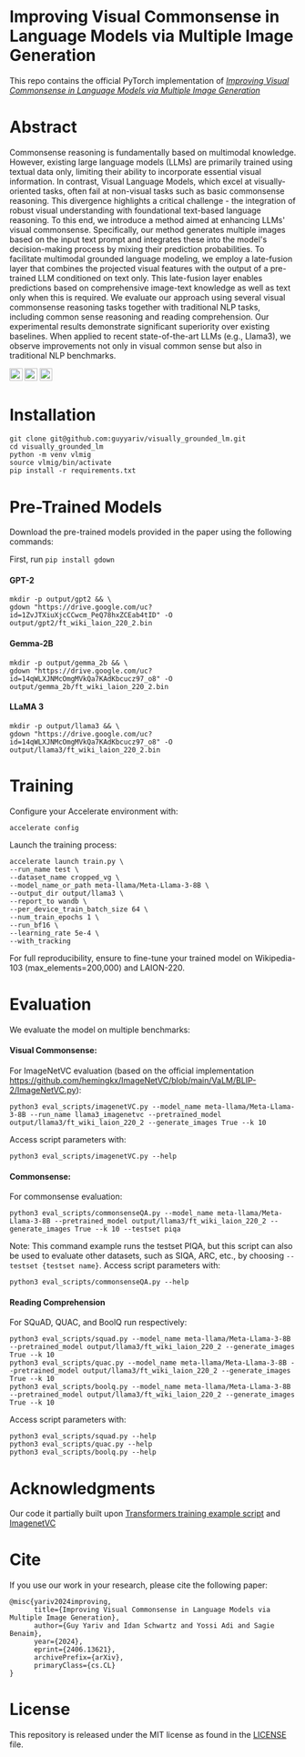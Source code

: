 # Improving Visual Commonsense in Language Models via Multiple Image Generation
This repo contains the official PyTorch implementation of  [*Improving Visual Commonsense in Language Models via Multiple Image Generation*](https://arxiv.org/abs/2406.13621)

# Abstract
Commonsense reasoning is fundamentally based on multimodal knowledge. However, existing large language models (LLMs) are primarily trained using textual data only, limiting their ability to incorporate essential visual information. In contrast, Visual Language Models, which excel at visually-oriented tasks, often fail at non-visual tasks such as basic commonsense reasoning. 
This divergence highlights a critical challenge - the integration of robust visual understanding with foundational text-based language reasoning. To this end, we introduce a method aimed at enhancing LLMs' visual commonsense. Specifically, our method generates multiple images based on the input text prompt and integrates these into the model's decision-making process by mixing their prediction probabilities. To facilitate multimodal grounded language modeling, we employ a late-fusion layer that combines the projected visual features with the output of a pre-trained LLM conditioned on text only. This late-fusion layer enables predictions based on comprehensive image-text knowledge as well as text only when this is required. We evaluate our approach using several visual commonsense reasoning tasks together with traditional NLP tasks, including common sense reasoning and reading comprehension. Our experimental results demonstrate significant superiority over existing baselines. When applied to recent state-of-the-art LLMs (e.g., Llama3), we observe improvements not only in visual common sense but also in traditional NLP benchmarks.

<a href="https://arxiv.org/abs/2406.13621"><img src="https://img.shields.io/badge/arXiv-2406.13621-b31b1b.svg" height=22.5></a>
<a href="https://pages.cs.huji.ac.il/adiyoss-lab/vLMIG/"><img src="https://img.shields.io/static/v1?label=Project&message=Website&color=red" height=22.5></a> 
<a href="https://colab.research.google.com/drive/1-idBJHvI9cPAQ7GQq5in-4Sa_wiHzQkT?usp=sharing"><img src="https://img.shields.io/badge/Colab-F9AB00?style=for-the-badge&logo=googlecolab&color=525252" height=22.5></a>

# Installation
```
git clone git@github.com:guyyariv/visually_grounded_lm.git
cd visually_grounded_lm
python -m venv vlmig
source vlmig/bin/activate
pip install -r requirements.txt
```

# Pre-Trained Models
Download the pre-trained models provided in the paper using the following commands:

First, run ```pip install gdown```

#### GPT-2
```angular2html
mkdir -p output/gpt2 && \
gdown "https://drive.google.com/uc?id=1ZvJTXiuXjcCCwcm_PeQ78hxZCEab4tID" -O output/gpt2/ft_wiki_laion_220_2.bin
```

#### Gemma-2B
```angular2html
mkdir -p output/gemma_2b && \
gdown "https://drive.google.com/uc?id=14qWLXJNMcOmgMVkQa7KAdKbcucz97_o8" -O output/gemma_2b/ft_wiki_laion_220_2.bin
```

#### LLaMA 3
```angular2html
mkdir -p output/llama3 && \
gdown "https://drive.google.com/uc?id=14qWLXJNMcOmgMVkQa7KAdKbcucz97_o8" -O output/llama3/ft_wiki_laion_220_2.bin
```

# Training

Configure your Accelerate environment with:
```angular2html
accelerate config
```

Launch the training process:
```angular2html
accelerate launch train.py \
--run_name test \
--dataset_name cropped_vg \
--model_name_or_path meta-llama/Meta-Llama-3-8B \
--output_dir output/llama3 \
--report_to wandb \
--per_device_train_batch_size 64 \
--num_train_epochs 1 \
--run_bf16 \
--learning_rate 5e-4 \
--with_tracking
```
For full reproducibility, ensure to fine-tune your trained model on Wikipedia-103 (max_elements=200,000) and LAION-220.

# Evaluation

We evaluate the model on multiple benchmarks:

#### Visual Commonsense:
For ImageNetVC evaluation (based on the official implementation https://github.com/hemingkx/ImageNetVC/blob/main/VaLM/BLIP-2/ImageNetVC.py):
```angular2html
python3 eval_scripts/imagenetVC.py --model_name meta-llama/Meta-Llama-3-8B --run_name llama3_imagenetvc --pretrained_model output/llama3/ft_wiki_laion_220_2 --generate_images True --k 10 
```
Access script parameters with:
```angular2html
python3 eval_scripts/imagenetVC.py --help
```

#### Commonsense:
For commonsense evaluation:
```angular2html
python3 eval_scripts/commonsenseQA.py --model_name meta-llama/Meta-Llama-3-8B --pretrained_model output/llama3/ft_wiki_laion_220_2 --generate_images True --k 10 --testset piqa
```
Note: This command example runs the testset PIQA, but this script can also be used to evaluate other datasets, such as SIQA, ARC, etc., by choosing ``` --testset {testset name} ```.
Access script parameters with:
```angular2html
python3 eval_scripts/commonsenseQA.py --help
```

#### Reading Comprehension
For SQuAD, QUAC, and BoolQ run respectively:
```angular2html
python3 eval_scripts/squad.py --model_name meta-llama/Meta-Llama-3-8B --pretrained_model output/llama3/ft_wiki_laion_220_2 --generate_images True --k 10
python3 eval_scripts/quac.py --model_name meta-llama/Meta-Llama-3-8B --pretrained_model output/llama3/ft_wiki_laion_220_2 --generate_images True --k 10
python3 eval_scripts/boolq.py --model_name meta-llama/Meta-Llama-3-8B --pretrained_model output/llama3/ft_wiki_laion_220_2 --generate_images True --k 10
```
Access script parameters with:
```angular2html
python3 eval_scripts/squad.py --help
python3 eval_scripts/quac.py --help
python3 eval_scripts/boolq.py --help
```

# Acknowledgments
Our code it partially built upon [Transformers training example script](https://github.com/huggingface/transformers/tree/main/examples/pytorch/language-modeling) and [ImagenetVC](https://github.com/hemingkx/ImageNetVC/tree/main)

# Cite
If you use our work in your research, please cite the following paper:
```
@misc{yariv2024improving,
      title={Improving Visual Commonsense in Language Models via Multiple Image Generation}, 
      author={Guy Yariv and Idan Schwartz and Yossi Adi and Sagie Benaim},
      year={2024},
      eprint={2406.13621},
      archivePrefix={arXiv},
      primaryClass={cs.CL}
}
```

# License
This repository is released under the MIT license as found in the [LICENSE](LICENSE) file. 


